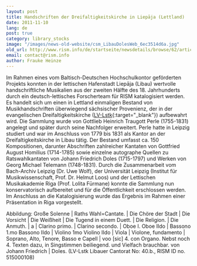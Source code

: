 ```yaml
---
layout: post
title: Handschriften der Dreifaltigkeitskirche in Liepāja (Lettland)
date: 2011-11-10
lang: de
post: true
category: library_stocks
image: "/images/news-old-website/csm_LibauDolesWeb_6ec3514d6a.jpg"
old_url: http://www.rism.info/de/startseite/newsdetails/browse/62/article/64/manuscripts-from-the-holy-trinity-cathedral-in-liepaja-latvia.html
email: contact@rism.info
author: Frauke Heinze
---
```


Im Rahmen eines vom Baltisch-Deutschen Hochschulkontor geförderten Projekts konnten in der lettischen Hafenstadt Liepāja (Libau) wertvolle handschriftliche Musikalien aus der zweiten Hälfte des 18. Jahrhunderts durch ein deutsch-lettisches Forscherteam für RISM katalogisiert werden. Es handelt sich um einen in Lettland einmaligen Bestand von Musikhandschriften überwiegend sächsischer Provenienz, der in der evangelischen Dreifaltigkeitskirche ([LV-Lstk](http://opac.rism.info/index.php?id=6&tx_bsbsearch_pi1%5Bsmode%5D=simple&L=0&tx_bsbsearch_pi1%5Bquery%5D%5B0%5D=LV-Lstk&tx_bsbsearch_pi1%5Bsubmit_button%5D=Suche){:target="_blank"}) aufbewahrt wird. Die Sammlung wurde von Gottlieb Heinrich Traugott Perle (1755-1831) angelegt und später durch seine Nachfolger erweitert. Perle hatte in Leipzig studiert und war im Anschluss von 1779 bis 1831 als Kantor an der Dreifaltigkeitskirche in Libau tätig. Der Bestand umfasst ca. 150 Kompositionen, darunter Abschriften zahlreicher Kantaten von Gottfried August Homilius (1714-1785) sowie einzelne autographe Quellen zu Ratswahlkantaten von Johann Friedrich Doles (1715-1797) und Werken von Georg Michael Telemann (1748-1831). Durch die Zusammenarbeit vom Bach-Archiv Leipzig (Dr. Uwe Wolf), der Universität Leipzig (Institut für Musikwissenschaft, Prof. Dr. Helmut Loos) und der Lettischen Musikakademie Riga (Prof. Lolita Fūrmane) konnte die Sammlung nun konservatorisch aufbereitet und für die Öffentlichkeit erschlossen werden. Im Anschluss an die Katalogisierung wurde das Ergebnis im Rahmen einer Präsentation in Riga vorgestellt.


Abbildung: Große Solenne | Raths Wahl=Cantate. | Die Chöre der Stadt | Die Vorsicht | Die Weißheit | Die Tugend in einem Duett. | Die Religion. | Die Anmuth. | a | Clarino primo. | Clarino secondo. | Oboe I. Oboe IIdo | Bassono 1.mo Bassono IIdo | Violino 1mo Violino IIdo | Viola | Violone, fundamento | Soprano, Alto, Tenore, Basso e Capell | voo [sic] 4. con Organo. Nebst noch 4. Texten dazu, in Singstimmen beiliegend. und Vielfach brauchbar. von Johann Friedrich | Doles. (LV-Lstk Libauer Cantorat No: 40.b., RISM ID no. 515000108)